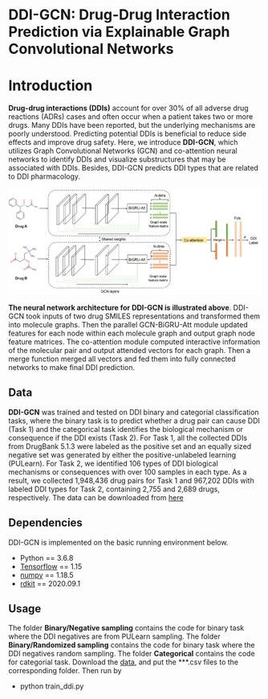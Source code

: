 # DDI-GCN: Drug-Drug Interaction Prediction via Explainable Graph Convolutional Networks
# Introduction
**Drug-drug interactions (DDIs)** account for over 30% of all adverse drug reactions (ADRs) cases and often occur when a patient takes two or more drugs. Many DDIs have been reported, but the underlying mechanisms are poorly understood. Predicting potential DDIs is beneficial to reduce side effects and improve drug safety. Here, we introduce **DDI-GCN**,
which utilizes Graph Convolutional Networks (GCN) and co-attention neural networks to identify DDIs and visualize substructures that may be associated with DDIs. Besides, DDI-GCN predicts DDI types that are related to DDI pharmacology.

![Overview of DDI-GCN workflow](Model_WorkFlow.png)   

**The neural network architecture for DDI-GCN is illustrated above**. DDI-GCN took inputs of two drug SMILES representations and transformed them into molecule graphs. Then the parallel GCN-BiGRU-Att module updated features for each node within each molecule graph and output graph node feature matrices. The co-attention module computed interactive information of the molecular pair and output attended vectors for each graph. Then a merge function merged all vectors and fed them into fully connected networks to make final DDI prediction.
## Data
**DDI-GCN** was trained and tested on DDI binary and categorial classification tasks, where the binary task is to predict whether a drug pair can cause DDI (Task 1) and the categorical task identifies the biological mechanism or consequence if the DDI exists (Task 2). For Task 1, all the collected DDIs from DrugBank 5.1.3 were labeled as the positive set and an equally sized negative set was generated by either the positive-unlabeled learning (PULearn). For Task 2, we identified 106 types of DDI biological mechanisms or consequences with over 100 samples in each type. As a result, we collected 1,948,436 drug pairs for Task 1 and 967,202 DDIs with labeled DDI types for Task 2, containing 2,755 and 2,689 drugs, respectively.
The data can be downloaded from [here](http://wengzq-lab.cn/ddi/download.php) 

## Dependencies 
DDI-GCN is implemented on the basic running environment below.
* Python == 3.6.8
* [Tensorflow](https://www.tensorflow.org) == 1.15
* [numpy](https://numpy.org/) == 1.18.5
* [rdkit](https://www.rdkit.org/) == 2020.09.1

## Usage
The folder **Binary/Negative sampling** contains the code for binary task where the DDI negatives are from PULearn sampling.
The folder **Binary/Randomized sampling** contains the code for binary task where the DDI negatives random sampling.
The folder **Categorical** contains the code for categorial task.
Download the [data](http://wengzq-lab.cn/ddi/download.php), and put the ***.csv files to the corresponding folder. 
Then run by
   * python train_ddi.py
